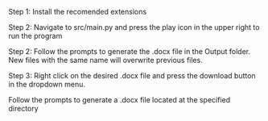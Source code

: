 
Step 1:
    Install the recomended extensions

Step 2: 
    Navigate to src/main.py and press the play icon in the upper right to run the program

Step 2:
    Follow the prompts to generate the .docx file in the Output folder. New files with the same name will overwrite previous files.

Step 3: 
    Right click on the desired .docx file and press the download button in the dropdown menu. 



Follow the prompts to generate a .docx file located at the specified directory
